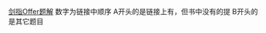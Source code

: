[剑指Offer题解](https://github.com/CyC2018/CS-Notes/blob/master/notes/%E5%89%91%E6%8C%87%20offer%20%E9%A2%98%E8%A7%A3.md#1-%E5%89%8D%E8%A8%80)
数字为链接中顺序
A开头的是链接上有，但书中没有的提
B开头的是其它题目
